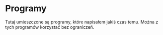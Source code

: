 # Programy 
Tutaj umieszczone są programy, które napisałem jakiś czas temu. Można z tych programów korzystać bez ograniczeń. 
